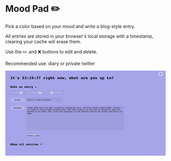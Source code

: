 # Mood Pad ✏️

Pick a color based on your mood and write a blog-style entry.

All entries are stored in your browser's local storage with a timestamp, clearing your cache will erase them.

Use the ✏️ and ❌ buttons to edit and delete.

Recommended use: diary or private twitter

![MoodPad Image 1](./readme-img/moodpad-1.png)
